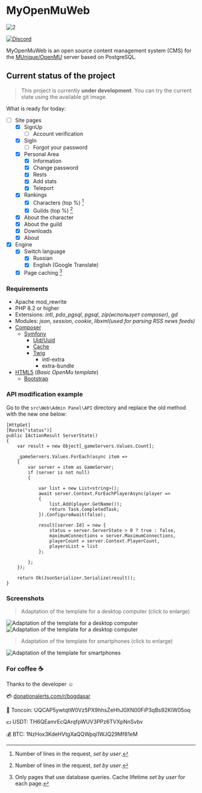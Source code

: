 # MyOpenMuWeb
![2](https://i.imgur.com/sz3odHC.png)

[![Discord](https://img.shields.io/discord/1193794951071399956?style=for-the-badge&logo=discord&label=MyOpenMuWeb)](https://discord.gg/h4xBgxtNHw)

MyOpenMuWeb is an open source content management system (CMS) for the [MUnique/OpenMU](https://github.com/MUnique/OpenMU) server based on PostgreSQL.
## Current status of the project
> This project is currently **under development**. You can try the current state using the available git image.

What is ready for today:
- [ ] Site pages
  - [x] SignUp
    - [ ] Account verification
  - [x] SigIn
    - [ ] Forgot your password
  - [x] Personal Area
    - [x] Information
    - [x] Change password
    - [x] Rests
    - [x] Add stats
    - [x] Teleport
  - [x] Rankings
    - [x] Characters (top %) [^1]
    - [x] Guilds (top %) [^1]
  - [x] About the character
  - [x] About the guild
  - [x] Downloads
  - [x] About
- [x] Engine
  - [x] Switch language
    - [x] Russian
    - [x] English (Google Translate)
  - [x] Page caching [^2] 

### Requirements
- Apache mod_rewrite
- PHP 8.2 or higher
 - Extensions: *intl*, *pdo_pgsql*, *pgsql*, *zip(использует composer)*, *gd*
 - Modules: *json*, *session*, *cookie*, *libxml(used for parsing RSS news feeds)*
  - [Composer](https://getcomposer.org/)
    - [Symfony](https://symfony.com/)
      - [Uid/Uuid](https://symfony.com/doc/current/components/uid.html)
      - [Cache](https://symfony.com/doc/current/cache.html)
      - [Twig](https://twig.symfony.com/)
        - intl-extra
        - extra-bundle
- [HTML5](https://html.spec.whatwg.org/multipage/) (*Basic OpenMu template*)
  - [Bootstrap](https://getbootstrap.com/)

### API modification example
Go to the `src\Web\Admin Panel\API` directory and replace the old method with the new one below:
```
[HttpGet]
[Route("status")]
public IActionResult ServerState()
{
    var result = new Object[_gameServers.Values.Count];

    _gameServers.Values.ForEach(async item =>
    {
        var server = item as GameServer;
        if (server is not null)
        {

            var list = new List<string>();
            await server.Context.ForEachPlayerAsync(player =>
            {
                list.Add(player.GetName());
                return Task.CompletedTask;
            }).ConfigureAwait(false);

            result[server.Id] = new {
                status = server.ServerState > 0 ? true : false,
                maximumConnections = server.MaximumConnections,
                playerCount = server.Context.PlayerCount,
                playersList = list
            };

        };
    });

    return Ok(JsonSerializer.Serialize(result));
}
```

### Screenshots
> Adaptation of the template for a desktop computer (click to enlarge)

![Adaptation of the template for a desktop computer](https://i.imgur.com/EYHAUnm.png)
![Adaptation of the template for a desktop computer](https://i.imgur.com/hIrQOvz.jpg)
> Adaptation of the template for smartphones (click to enlarge)

![Adaptation of the template for smartphones](https://i.imgur.com/HjOQtzM.jpg)

### For coffee :coffee:
Thanks to the developer :relaxed:

:credit_card: [donationalerts.com/r/bogdasar](https://www.donationalerts.com/r/bogdasar)

:small_blue_diamond: Toncoin: UQCAP5ywtqtW0Vz5PX9hhsZeHhJ0XN00FiP3qBs92KlW05oq

:dollar: USDT: TH6QEamrEcQArqfpWUV3PPz6TVXpNnSvbv

:moneybag: BTC: 1NzHox3KdeHVtgXaQQWpqi1WJQ29Mf81eM

[^1]: Number of lines in the request, *set by user*.
[^2]: Only pages that use database queries. Cache lifetime *set by user* for each page.
